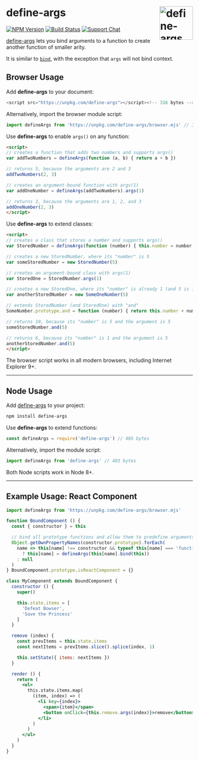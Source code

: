 # define-args [<img src="https://jonneal.dev/js-logo.svg" alt="define-args" width="90" height="90" align="right">][define-args]

[![NPM Version][npm-img]][npm-url]
[![Build Status][cli-img]][cli-url]
[![Support Chat][git-img]][git-url]

[define-args] lets you bind arguments to a function to create another function
of smaller arity.

It is similar to [`bind`], with the exception that `args` will not bind context.

## Browser Usage

Add **define-args** to your document:

```js
<script src="https://unpkg.com/define-args"></script><!-- 316 bytes -->
```

Alternatively, import the browser module script:

```js
import defineArgs from 'https://unpkg.com/define-args/browser.mjs' // 318 bytes
```

Use **define-args** to enable `args()` on any function:

```html
<script>
// creates a function that adds two numbers and supports args()
var addTwoNumbers = defineArgs(function (a, b) { return a + b })

// returns 5, because the arguments are 2 and 3
addTwoNumbers(2, 3) 

// creates an argument-bound function with args(1)
var addOneNumber = defineArgs(addTwoNumbers).args(1)

// returns 3, because the arguments are 1, 2, and 3
addOneNumber(2, 3)
</script>
```

Use **define-args** to extend classes:

```html
<script>
// creates a class that stores a number and supports args()
var StoredNumber = defineArgs(function (number) { this.number = number })

// creates a new StoredNumber, where its "number" is 5
var someStoredNumber = new StoredNumber(5)

// creates an argument-bound class with args(1)
var StoredOne = StoredNumber.args(1)

// creates a new StoredOne, where its "number" is already 1 (and 5 is ignored)
var anotherStoredNumber = new SomeOneNumber(5)

// extends StoredNumber (and StoredOne) with "and"
SomeNumber.prototype.and = function (number) { return this.number + number }

// returns 10, because its "number" is 5 and the argument is 5
someStoredNumber.and(5)

// returns 6, because its "number" is 1 and the argument is 5
anotherStoredNumber.and(5)
</script>
```

The browser script works in all modern browsers, including Internet Explorer 9+.

---

## Node Usage

Add [define-args] to your project:

```bash
npm install define-args
```

Use **define-args** to extend functions:

```js
const defineArgs = require('define-args') // 405 bytes
```

Alternatively, import the module script:

```js
import defineArgs from 'define-args' // 403 bytes
```

Both Node scripts work in Node 8+.

---

## Example Usage: React Component

```jsx
import defineArgs from 'https://unpkg.com/define-args/browser.mjs'

function BoundComponent () {
  const { constructor } = this

  // bind all prototype functions and allow them to predefine arguments
  Object.getOwnPropertyNames(constructor.prototype).forEach(
    name => this[name] !== constructor && typeof this[name] === 'function'
      ? this[name] = defineArgs(this[name].bind(this))
    : null
  )
} BoundComponent.prototype.isReactComponent = {}

class MyComponent extends BoundComponent {
  constructor () {
    super()

    this.state.items = [
      'Defeat Bowser',
      'Save the Princess'
    ]
  }

  remove (index) {
    const prevItems = this.state.items
    const nextItems = prevItems.slice().splice(index, 1)

    this.setState({ items: nextItems })
  }

  render () {
    return (
      <ul>
        this.state.items.map(
          (item, index) => (
            <li key={index}>
              <span>{item}</span>
              <button onClick={this.remove.args(index)}>remove</button>
            </li>
          )
        )
      </ul>
    )
  }
}
```

[cli-img]: https://img.shields.io/travis/jonathantneal/define-args/master.svg
[cli-url]: https://travis-ci.org/jonathantneal/define-args
[git-img]: https://img.shields.io/badge/support-chat-blue.svg
[git-url]: https://gitter.im/postcss/postcss
[npm-img]: https://img.shields.io/npm/v/define-args.svg
[npm-url]: https://www.npmjs.com/package/define-args

[`bind`]: https://developer.mozilla.org/en-US/docs/Web/JavaScript/Reference/Global_Objects/Function/bind
[define-args]: https://github.com/jonathantneal/define-args
